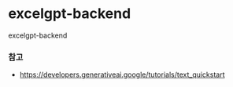 # excelgpt-backend
excelgpt-backend

### 참고
- https://developers.generativeai.google/tutorials/text_quickstart
